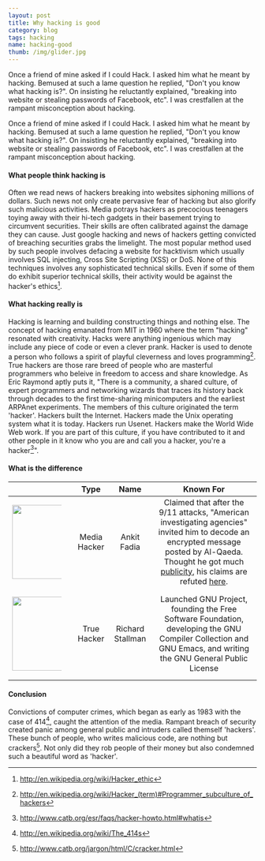 ```yaml
---
layout: post
title: Why hacking is good
category: blog
tags: hacking
name: hacking-good
thumb: /img/glider.jpg
---
```


<link rel="stylesheet" href="../css/post.css" />

Once a friend of mine asked if I could Hack. I asked him what he meant by hacking. Bemused at such a lame question he replied, "Don't you know what hacking is?". On insisting he reluctantly explained, "breaking into website or stealing passwords of Facebook, etc". I was crestfallen at the rampant misconception about hacking.
<!-- truncate_here -->

Once a friend of mine asked if I could Hack. I asked him what he meant by hacking. Bemused at such a lame question he replied, "Don't you know what hacking is?". On insisting he reluctantly explained, "breaking into website or stealing passwords of Facebook, etc". I was crestfallen at the rampant misconception about hacking.

#### What people think hacking is

Often we read news of hackers breaking into websites siphoning millions of dollars. Such news not only create pervasive fear of hacking but also glorify such malicious activities. Media potrays hackers as precocious teenagers toying away with their hi-tech gadgets in their basement trying to circumvent securities. Their skills are often calibrated against the damage they can cause. Just google hacking and news of hackers getting convicted of breaching securities grabs the limelight. The most popular method used by such people involves defacing a website for hacktivism which usually involves SQL injecting, Cross Site Scripting (XSS) or DoS. None of this techniques involves any sophisticated technical skills. Even if some of them do exhibit superior technical skills, their activity would be against the hacker's ethics[^ethics].



#### What hacking really is

Hacking is learning and building constructing things and nothing else. The concept of hacking emanated from MIT in 1960 where the term "hacking" resonated with creativity. Hacks were anything ingenious which may include any piece of code or even a clever prank. Hacker is used to denote a person who follows a spirit of playful cleverness and loves programming[^hacker]. True hackers are those rare breed of people who are masterful programmers who beleive in freedom to access and share knowledge. As Eric Raymond aptly puts it, "There is a community, a shared culture, of expert programmers and networking wizards that traces its history back through decades to the first time-sharing minicomputers and the earliest ARPAnet experiments. The members of this culture originated the term 'hacker'. Hackers built the Internet. Hackers made the Unix operating system what it is today. Hackers run Usenet. Hackers make the World Wide Web work. If you are part of this culture, if you have contributed to it and other people in it know who you are and call you a hacker, you're a hacker[^eric]".


#### What is the difference

<table>
<thead>
<tr>
<th align="center"> <strong></strong> </th>
<th align="center"> <strong> Type  </strong></th>
<th align="center"> <strong>Name</strong> </th>
<th align="center"> <strong>Known For</strong> </th>

</tr>
</thead>

<tbody>

<tr>
<td align="center"><a href="http://en.wikipedia.org/wiki/Ankit_Fadia" target="_blank"><img style="height:150px;padding:15px 15px 15px 0px;max-width: 100px;" src="http://upload.wikimedia.org/wikipedia/commons/thumb/5/55/Ankitfadia2.jpg/200px-Ankitfadia2.jpg"></a> </td>
<td align="center">Media Hacker</td>
<td align="center">Ankit Fadia</td>
<td align="center"> Claimed that after the 9/11 attacks, "American investigating agencies" invited him to decode an encrypted message posted by Al-Qaeda. Thought he got much <a href="http://www.thehindu.com/sci-tech/inside-account/article48684.ece" target="_blank">publicity</a>, his claims are refuted <a href="http://forbesindia.com/article/beyond-business/ankit-fadia-revealed/34793/0" target="_blank">here</a>. </td>
</tr>

<tr>
<td align="center"><a href="http://en.wikipedia.org/wiki/Richard_Stallman" target="_blank"><img  style="height:150px;padding:15px 15px 15px 0px;max-width: 100px;" src="http://upload.wikimedia.org/wikipedia/commons/thumb/f/f7/Richard_Matthew_Stallman.jpeg/220px-Richard_Matthew_Stallman.jpeg"></a> </td>
<td align="center">True Hacker</td>
<td align="center">Richard Stallman</td>
<td align="center">Launched GNU Project, founding the Free Software Foundation, developing the GNU Compiler Collection and GNU Emacs, and writing the GNU General Public License </td>
</tr>

</tbody>
</table>

#### Conclusion

Convictions of computer crimes, which began as early as 1983 with the case of 414[^414], caught the attention of the media. Rampant breach of security created panic among general public and intruders called themself 'hackers'. These bunch of people, who writes malicious code, are nothing but crackers[^crackers]. Not only did they rob people of their money but also condemned such a beautiful word as 'hacker'. 

[^414]: http://en.wikipedia.org/wiki/The_414s
[^ethics]: http://en.wikipedia.org/wiki/Hacker_ethic
[^hacker]: http://en.wikipedia.org/wiki/Hacker_(term)#Programmer_subculture_of_hackers
[^eric]: http://www.catb.org/esr/faqs/hacker-howto.html#whatis 
[^crackers]: http://www.catb.org/jargon/html/C/cracker.html
[^fadia]: http://www.hindu.com/mp/2009/11/16/stories/2009111650950300.htm
